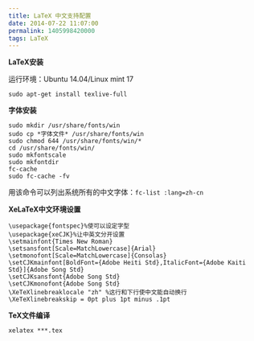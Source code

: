 ```yaml
---
title: LaTeX 中文支持配置
date: 2014-07-22 11:07:00
permalink: 1405998420000
tags: LaTeX
---
```


**LaTeX安装**

运行环境：Ubuntu 14.04/Linux mint 17

    sudo apt-get install texlive-full

**字体安装**

    sudo mkdir /usr/share/fonts/win
    sudo cp *字体文件* /usr/share/fonts/win
    sudo chmod 644 /usr/share/fonts/win/*
    cd /usr/share/fonts/win/
    sudo mkfontscale
    sudo mkfontdir
    fc-cache
    sudo fc-cache -fv

用该命令可以列出系统所有的中文字体：`fc-list :lang=zh-cn`

**XeLaTeX中文环境设置**

    \usepackage{fontspec}%使可以设定字型
    \usepackage{xeCJK}%让中英文分开设置
    \setmainfont{Times New Roman}
    \setsansfont[Scale=MatchLowercase]{Arial}
    \setmonofont[Scale=MatchLowercase]{Consolas}
    \setCJKmainfont[BoldFont={Adobe Heiti Std},ItalicFont={Adobe Kaiti Std}]{Adobe Song Std}
    \setCJKsansfont{Adobe Song Std}
    \setCJKmonofont{Adobe Song Std}
    \XeTeXlinebreaklocale "zh" %这行和下行使中文能自动换行
	\XeTeXlinebreakskip = 0pt plus 1pt minus .1pt

**TeX文件编译**

	xelatex ***.tex
